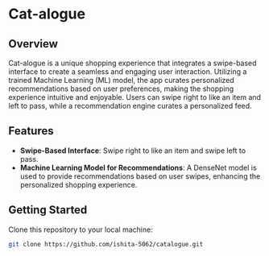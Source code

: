 # Cat-alogue

## Overview

Cat-alogue is a unique shopping experience that integrates a swipe-based interface to create a seamless and engaging user interaction. Utilizing a trained Machine Learning (ML) model, the app curates personalized recommendations based on user preferences, making the shopping experience intuitive and enjoyable. Users can swipe right to like an item and left to pass, while a recommendation engine curates a personalized feed.

## Features

- **Swipe-Based Interface**: Swipe right to like an item and swipe left to pass.
- **Machine Learning Model for Recommendations**: A DenseNet model is used to provide recommendations based on user swipes, enhancing the personalized shopping experience.

## Getting Started

Clone this repository to your local machine:

```bash
git clone https://github.com/ishita-5062/catalogue.git
